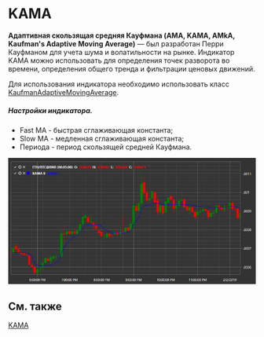 # KAMA

**Адаптивная скользящая средняя Кауфмана (AMA, KAMA, AMkA, Kaufman's Adaptive Moving Average)** — был разработан Перри Кауфманом для учета шума и волатильности на рынке. Индикатор KAMA можно использовать для определения точек разворота во времени, определения общего тренда и фильтрации ценовых движений. 

Для использования индикатора необходимо использовать класс [KaufmanAdaptiveMovingAverage](xref:StockSharp.Algo.Indicators.KaufmanAdaptiveMovingAverage). 

##### Настройки индикатора.

- Fast MA \- быстрая сглаживающая константа;
- Slow MA \- медленная сглаживающая константа;
- Периода \- период скользящей средней Кауфмана.

![IndicatorKaufmanAdaptiveMovingAverage](../../../../images/indicatorkaufmanadaptivemovingaverage.png)

## См. также

[KAMA]()
